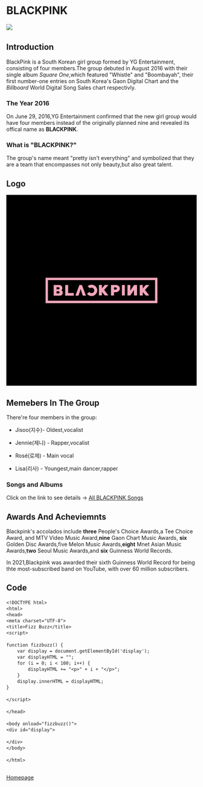  #  BLACKPINK
 
 ![](https://static.wikia.nocookie.net/ladygaga/images/9/9a/Blackpink.jpg/revision/latest?cb=20200422160824)
 
 ## Introduction
 BlackPink is a South Korean girl group formed by YG Entertainment, consisting of four members.The group 
 debuted in August 2016 with their single album _Square One_,which featured "Whistle" and "Boombayah", 
 their first number-one entries on South Korea's Gaon Digital Chart and the _Billboard_ World Digital
 Song Sales chart respectivly. 
 
 ### The Year 2016 
 On June 29, 2016,YG Entertainment confirmed that the new girl group would have four members instead
 of the originally planned nine and revealed its offical name as **BLACKPINK**.
 
 ### What is "BLACKPINK?" 
 The group's name meant "pretty isn't everything" and symbolized that they are a team that encompasses not only beauty,but also great talent. 
 
 ## Logo 
 
 ![](https://github.com/AngelS28/AngelS28/blob/main/image/blackPink_logo.jpeg)
 
 ## Memebers In The Group 
 There're four members in the group: 
* Jisoo(지수)- Oldest,vocalist

* Jennie(제니) - Rapper,vocalist

* Rosé(로제) - Main vocal

* Lisa(리사) - Youngest,main dancer,rapper 

### Songs and Albums 

Click on the link to see details -> [All BLACKPINK Songs](https://www.hypable.com/blackpink-song-album-complete-guide/)

## Awards And Acheviemnts 
Blackpink's accolados include **three** People's Choice Awards,a Tee Choice Award, and MTV Video Music Award,**nine** Gaon Chart Music Awards, **six** Golden Disc Awards,five Melon Music Awards,**eight** Mnet Asian Music Awards,**two** Seoul Music Awards,and **six** Guinness World Records.

In 2021,Blackpink was awarded their sixth Guinness World Record for being thte most-subscribed band on YouTube, with over 60 million subscribers. 





## Code

```
<!DOCTYPE html>
<html>
<head>
<meta charset="UTF-8">
<title>Fizz Buzz</title>
<script>

function fizzbuzz() {
	var display = document.getElementById('display');
	var displayHTML = "";
	for (i = 0; i < 100; i++) {
		displayHTML += "<p>" + i + "</p>";
	}
	display.innerHTML = displayHTML;
}

</script>

</head>

<body onload="fizzbuzz()">
<div id="display">

</div>
</body>

</html>
 
```
[Homepage](https://github.com/AngelS28/AngelS28/blob/main/introLengendaryGirlGroup.md)

